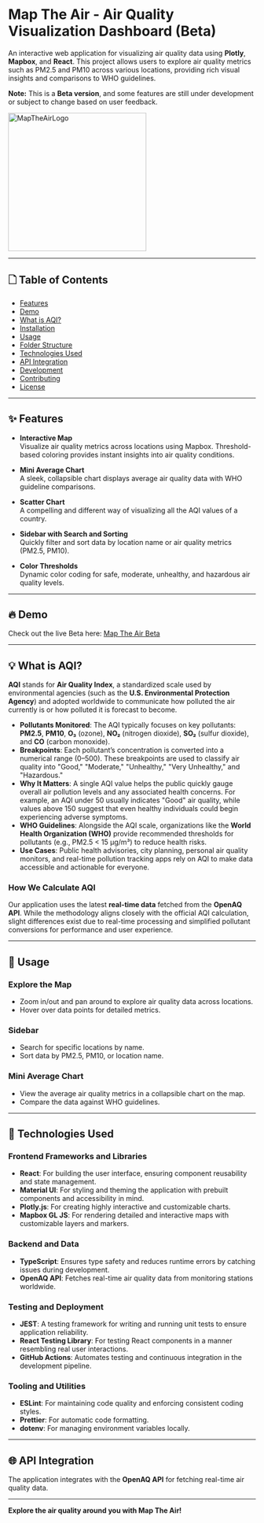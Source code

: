 # Map The Air - Air Quality Visualization Dashboard (Beta)

An interactive web application for visualizing air quality data using **Plotly**, **Mapbox**, and **React**. This project allows users to explore air quality metrics such as PM2.5 and PM10 across various locations, providing rich visual insights and comparisons to WHO guidelines.

**Note:** This is a **Beta version**, and some features are still under development or subject to change based on user feedback.

<img width="281" alt="MapTheAirLogo" src="https://github.com/user-attachments/assets/0b97bcec-71ac-4979-a690-6f6888c350d8" />

---

## 🗋 Table of Contents

- [Features](#features)
- [Demo](#demo)
- [What is AQI?](#what-is-aqi)
- [Installation](#installation)
- [Usage](#usage)
- [Folder Structure](#folder-structure)
- [Technologies Used](#technologies-used)
- [API Integration](#api-integration)
- [Development](#development)
- [Contributing](#contributing)
- [License](#license)

---

## ✨ Features

- **Interactive Map**  
  Visualize air quality metrics across locations using Mapbox. Threshold-based coloring provides instant insights into air quality conditions.

- **Mini Average Chart**  
  A sleek, collapsible chart displays average air quality data with WHO guideline comparisons.

- **Scatter Chart**  
  A compelling and different way of visualizing all the AQI values of a country.

- **Sidebar with Search and Sorting**  
  Quickly filter and sort data by location name or air quality metrics (PM2.5, PM10).

- **Color Thresholds**  
  Dynamic color coding for safe, moderate, unhealthy, and hazardous air quality levels.

---

## 🔥 Demo

Check out the live Beta here: <a href="https://www.maptheair.com/" target="_blank">Map The Air Beta</a>

---

## 💡 What is AQI?

**AQI** stands for **Air Quality Index**, a standardized scale used by environmental agencies (such as the **U.S. Environmental Protection Agency**) and adopted worldwide to communicate how polluted the air currently is or how polluted it is forecast to become.

- **Pollutants Monitored**: The AQI typically focuses on key pollutants: **PM2.5**, **PM10**, **O₃** (ozone), **NO₂** (nitrogen dioxide), **SO₂** (sulfur dioxide), and **CO** (carbon monoxide).
- **Breakpoints**: Each pollutant’s concentration is converted into a numerical range (0–500). These breakpoints are used to classify air quality into "Good," "Moderate," "Unhealthy," "Very Unhealthy," and "Hazardous."
- **Why It Matters**: A single AQI value helps the public quickly gauge overall air pollution levels and any associated health concerns. For example, an AQI under 50 usually indicates "Good" air quality, while values above 150 suggest that even healthy individuals could begin experiencing adverse symptoms.
- **WHO Guidelines**: Alongside the AQI scale, organizations like the **World Health Organization (WHO)** provide recommended thresholds for pollutants (e.g., PM2.5 < 15 µg/m³) to reduce health risks.
- **Use Cases**: Public health advisories, city planning, personal air quality monitors, and real-time pollution tracking apps rely on AQI to make data accessible and actionable for everyone.

### **How We Calculate AQI**

Our application uses the latest **real-time data** fetched from the **OpenAQ API**. While the methodology aligns closely with the official AQI calculation, slight differences exist due to real-time processing and simplified pollutant conversions for performance and user experience.

---

## 🚀 Usage

### Explore the Map

- Zoom in/out and pan around to explore air quality data across locations.
- Hover over data points for detailed metrics.

### Sidebar

- Search for specific locations by name.
- Sort data by PM2.5, PM10, or location name.

### Mini Average Chart

- View the average air quality metrics in a collapsible chart on the map.
- Compare the data against WHO guidelines.

---

## 🔄 Technologies Used

### Frontend Frameworks and Libraries

- **React**: For building the user interface, ensuring component reusability and state management.
- **Material UI**: For styling and theming the application with prebuilt components and accessibility in mind.
- **Plotly.js**: For creating highly interactive and customizable charts.
- **Mapbox GL JS**: For rendering detailed and interactive maps with customizable layers and markers.

### Backend and Data

- **TypeScript**: Ensures type safety and reduces runtime errors by catching issues during development.
- **OpenAQ API**: Fetches real-time air quality data from monitoring stations worldwide.

### Testing and Deployment

- **JEST**: A testing framework for writing and running unit tests to ensure application reliability.
- **React Testing Library**: For testing React components in a manner resembling real user interactions.
- **GitHub Actions**: Automates testing and continuous integration in the development pipeline.

### Tooling and Utilities

- **ESLint**: For maintaining code quality and enforcing consistent coding styles.
- **Prettier**: For automatic code formatting.
- **dotenv**: For managing environment variables locally.

---

## 🌐 API Integration

The application integrates with the **OpenAQ API** for fetching real-time air quality data.

---

**Explore the air quality around you with Map The Air!**
